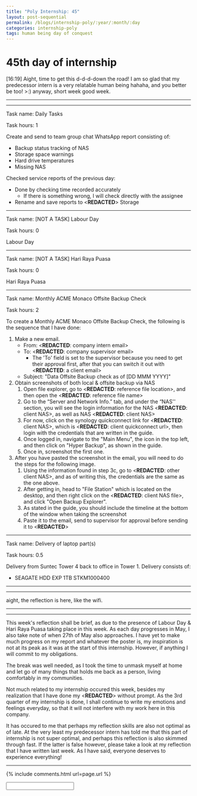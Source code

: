 ```yaml
---
title: "Poly Internship: 45"
layout: post-sequential
permalink: /blogs/internship-poly/:year/:month/:day
categories: internship-poly
tags: human being day of conquest
---
```

# 45th day of internship

<span class="timestamp">[16:19]</span> Aight, time to get this d-d-d-down the road! I am so glad that my predecessor intern is a very relatable human being hahaha, and you better be too! &gt;:) anyway, short week good week.

---
---

Task name: Daily Tasks

Task hours: 1

Create and send to team group chat WhatsApp report consisting of:
 - Backup status tracking of NAS
 - Storage space warnings
 - Hard drive temperatures
 - Missing NAS

Checked service reports of the previous day:
 - Done by checking time recorded accurately
    - If there is something wrong, I will check directly with the assignee
 - Rename and save reports to <span class="disable-selection" ondblclick="this.innerHTML='Infospace'">&lt;<b>REDACTED</b>&gt;</span> Storage

--- 

Task name: [NOT A TASK] Labour Day

Task hours: 0

Labour Day

---

Task name: [NOT A TASK] Hari Raya Puasa

Task hours: 0

Hari Raya Puasa

---

Task name: Monthly ACME Monaco Offsite Backup Check

Task hours: 2

To create a Monthly ACME Monaco Offsite Backup Check, the following is the sequence that I have done:

1. Make a new email.
    * From: <span class="disable-selection" ondblclick="this.innerHTML='ia@infospace.com.sg'">&lt;<b>REDACTED</b>: company intern email&gt;</span>
    * To: <span class="disable-selection" ondblclick="this.innerHTML='alan@infospace.com.sg'">&lt;<b>REDACTED</b>: company supervisor email&gt;</span>
        * The 'To' field is set to the supervisor because you need to get their approval first, after that you can switch it out with <span class="disable-selection" ondblclick="this.innerHTML='shirley.lee@acmemonaco.com'">&lt;<b>REDACTED</b>: a client email&gt;</span>
    * Subject: "Data Offsite Backup check as of [DD MMM YYYY]"
1. Obtain screenshots of both local & offsite backup via NAS
    1. Open file explorer, go to <span class="disable-selection" ondblclick="this.innerHTML='C:\\Users\\User\\Dropbox\\InfoSpace Common\\clients\\ACME Monaco'">&lt;<b>REDACTED</b>: reference file location&gt;</span>, and then open the <span class="disable-selection" ondblclick="this.innerHTML='ACME Monaco IT info.xlsx'">&lt;<b>REDACTED</b>: reference file name&gt;</span>
    1. Go to the “Server and Network Info.” tab, and under the “NAS'' section, you will see the login information for the NAS <span class="disable-selection" ondblclick="this.innerHTML='AMANAS'">&lt;<b>REDACTED</b>: client NAS&gt;</span>, as well as NAS <span class="disable-selection" ondblclick="this.innerHTML='AMANAOFFSITE'">&lt;<b>REDACTED</b>: client NAS&gt;</span>
    1. For now, click on the synology quickconnect link for <span class="disable-selection" ondblclick="this.innerHTML='AMANAS'">&lt;<b>REDACTED</b>: client NAS&gt;</span>, which is <span class="disable-selection" ondblclick="this.innerHTML='https://quickconnect.to/acmemonaco'">&lt;<b>REDACTED</b>: client quickconnect url&gt;</span>, then login with the credentials that are written in the guide.
    1. Once logged in, navigate to the "Main Menu", the icon in the top left, and then click on "Hyper Backup", as shown in the guide.
    1. Once in, screenshot the first one. 
1. After you have pasted the screenshot in the email, you will need to do the steps for the following image.
    1. Using the information found in step 3c, go to <span class="disable-selection" ondblclick="this.innerHTML='https://quickconnect.to/acmemonacooffsite'">&lt;<b>REDACTED</b>: other client NAS&gt;</span>, and as of writing this, the credentials are the same as the one above.
    1. After getting in, head to "File Station" which is located on the desktop, and then right click on the <span class="disable-selection" ondblclick="this.innerHTML='AMANAS_1.hbk'">&lt;<b>REDACTED</b>: client NAS file&gt;</span>, and click "Open Backup Explorer".
    1. As stated in the guide, you should include the timeline at the bottom of the window when taking the screenshot
    1. Paste it to the email, send to supervisor for approval before sending it to <span class="disable-selection" ondblclick="this.innerHTML='Shirley'">&lt;<b>REDACTED</b>&gt;</span>

---

Task name: Delivery of laptop part(s)

Task hours: 0.5

Delivery from Suntec Tower 4 back to office in Tower 1.
Delivery consists of:
 * SEAGATE HDD EXP 1TB STKM1000400

---
---

aight, the reflection is here, like the wifi.

---
---

This week's reflection shall be brief, as due to the presence of Labour Day & Hari Raya Puasa taking place in this week. As each day progresses in May, I also take note of when 27th of May also approaches. I have yet to make much progress on my report and whatever the poster is, my inspiration is not at its peak as it was at the start of this internship. However, if anything I will commit to my obligations.

The break was well needed, as I took the time to unmask myself at home and let go of many things that holds me back as a person, living comfortably in my communities. 

Not much related to my internship occured this week, besides my realization that I have done my <span class="disable-selection" ondblclick="this.innerHTML='ACME Monthly report'">&lt;<b>REDACTED</b>&gt;</span> without prompt. As the 3rd quarter of my internship is done, I shall continue to write my emotions and feelings everyday, so that it will not interfere with my work here in this company.

It has occured to me that perhaps my reflection skills are also not optimal as of late. At the very least my predecessor intern has told me that this part of internship is not super optimal, and perhaps this reflection is also skimmed through fast. If the latter is false however, please take a look at my reflection that I have written last week. As I have said, everyone deserves to experience everything! 

---



{% include comments.html url=page.url %}

<input id="password-input" type="password" class="text-secret" onkeyup="unlock()" autocomplete="off">

<span class="disable-selection" id="truth" style="display:none;">What an interesting day today. A Friday with no prayer meeting. This is likely due to sync with the Day of Conquest on Monday (2 May), or it could very much be related to the rest of the Church doing MIP doing.<br><br>i mean, yeah. Look, i want to write down these thoughts. I do not expect you to respond. All i ask is to have a listening ear.</span>
